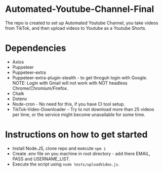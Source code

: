 # Automated-Youtube-Channel-Final

The repo is created to set up Automated Youtube Channel, you take videos from TikTok, and then upload videos to Youtube as a Youtube Shorts.

# Dependencies
- Axios
- Puppeteer
- Puppeteer-extra
- Puppeteer-extra-plugin-stealth - to get throguh login with Google. NOTE: Login with Gmail will not work with NOT headless Chrome/Chromium/Firefox.
- Chalk
- Dotenv
- Node-cron - No need for this, if you have CI tool setup.
- TikTok-Video-Downloader - Try to not download more than 25 videos per time, or the service might become unavailable for some time.


# Instructions on how to get started
- Install Node.JS, clone repo and execute `npm i`
- Create .env file on you machine in root directory - add there EMAIL, PASS and USERNAME_LIST.
- Execute the script using `node tests/uploadVideo.js`.
